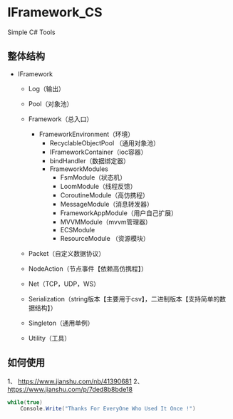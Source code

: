 # IFramework_CS
Simple  C# Tools

## 整体结构
* IFramework
  * Log（输出）
  * Pool（对象池）
  * Framework（总入口）
    * FrameworkEnvironment（环境）
      * RecyclableObjectPool （通用对象池）
      * IFrameworkContainer（ioc容器）
      * bindHandler（数据绑定器）
      * FrameworkModules
        * FsmModule（状态机）
        * LoomModule（线程反馈）
        * CoroutineModule（高仿携程）
        * MessageModule（消息转发器）
        * FrameworkAppModule（用户自己扩展）
        * MVVMModule（mvvm管理器）
        * ECSModule
        * ResourceModule （资源模块）
  
  * Packet（自定义数据协议）
  * NodeAction（节点事件【依赖高仿携程】）
  * Net（TCP，UDP，WS）
  * Serialization（string版本【主要用于csv】，二进制版本【支持简单的数据结构】）
  * Singleton（通用单例）
  * Utility（工具）


## 如何使用
1、 https://www.jianshu.com/nb/41390681
2、 https://www.jianshu.com/p/7ded8b8bde18



``` csharp
while(true)
    Console.Write("Thanks For EveryOne Who Used It Once !")
```

